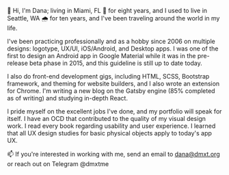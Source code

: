 👋 Hi, I'm Dana; living in Miami, FL 🌴 for eight years, and I used to live in Seattle, WA 🌧 for ten years, and I've been traveling around the world in my life.

I've been practicing professionally and as a hobby since 2006 on multiple designs: logotype, UX/UI, iOS/Android, and Desktop apps. I was one of the first to design an Android app in Google Material while it was in the pre-release beta phase in 2015, and this guideline is still up to date today.

I also do front-end development gigs, including HTML, SCSS, Bootstrap framework, and theming for website builders, and I also wrote an extension for Chrome. I'm writing a new blog on the Gatsby engine (85% completed as of writing) and studying in-depth React.

I pride myself on the excellent jobs I've done, and my portfolio will speak for itself. I have an OCD that contributed to the quality of my visual design work. I read every book regarding usability and user experience. I learned that all UX design studies for basic physical objects apply to today's app UX.

📫 If you're interested in working with me, send an email to dana@dmxt.org or reach out on Telegram @dmxtme
